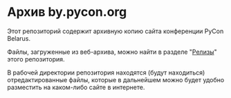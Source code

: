 Архив by.pycon.org
==================


Этот репозиторий содержит архивную копию сайта конференции PyCon Belarus.

Файлы, загруженные из веб-архива, можно найти в разделе "[Релизы](https://github.com/minskpython/by-pycon-org-archive/releases)" этого репозитория.

В рабочей директории репозитория находятся (будут находиться) отредактированные файлы, которые в дальнейшем можно будет удобно разместить на каком-либо сайте в интернете.